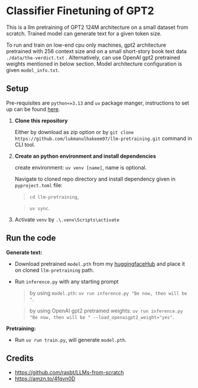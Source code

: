 # Classifier Finetuning of GPT2
This is a llm pretraining of GPT2 124M architecture on a small dataset from scratch. Trained model can generate text for a given token size.

To run and train on low-end cpu only machines, gpt2 architecture pretrained with 256 context size and on a small short-story book text data `./data/the-verdict.txt` . Alternatively, can use OpenAI gpt2 pretrained weights mentioned in below section. Model architecture configuration is given `model_info.txt`.

## Setup
Pre-requisites are `python<=3.13` and `uv` package manger, instructions to set up can be found [here](https://docs.astral.sh/uv/getting-started/).
1. **Clone this repository**
   
   Either by download as zip option or by `git clone https://github.com/lukmanulhakeem97/llm-pretraining.git` command in CLI tool.
2. **Create an python environment and install dependencies**

   create environment: `uv venv [name]`, name is optional.
   
   Navigate to cloned repo directory and install dependency given in `pyproject.toml` file:
      > `cd llm-pretraining`,
      
      > `uv sync`.
4. Activate `venv` by `.\.venv\Scripts\activate`

## Run the code
**Generate text:**
- Download pretrained `model.pth` from my [huggingfaceHub](https://huggingface.co/lukmanulhakeem/gpt2-scratch-training/tree/main) and place it on cloned `llm-pretraining` path.
- Run `inference.py` with any starting prompt
     > by using `model.pth`: `uv run inference.py "Be now, then will be "`.

     > by using OpenAI gpt2 pretrained weights: `uv run inference.py "Be now, then will be " --load_openaigpt2_weight="yes"`.

**Pretraining:**
- Run `uv run train.py`, will generate `model.pth`.

## Credits
- https://github.com/rasbt/LLMs-from-scratch
- https://amzn.to/4fqvn0D







